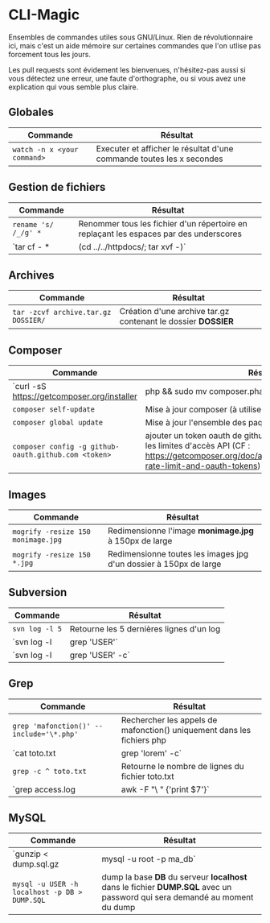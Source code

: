CLI-Magic
=========

Ensembles de commandes utiles sous GNU/Linux. Rien de révolutionnaire ici, mais c'est un aide mémoire sur certaines commandes que l'on utlise pas forcement tous les jours.

Les pull requests sont évidement les bienvenues, n'hésitez-pas aussi si vous détectez une erreur, une faute d'orthographe, ou si vous avez une explication qui vous semble plus claire.

## Globales
|Commande|Résultat|
|------- | -------|
|`watch -n x <your command>` | Executer et afficher le résultat d'une commande toutes les x secondes|

## Gestion de fichiers
|Commande|Résultat|
|------- | -------|
|`rename 's/ /_/g' *` | Renommer tous les fichier d'un répertoire en replaçant les espaces par des underscores|
|`tar cf - * | (cd ../../httpdocs/; tar xvf -)` | Déplacer un dossier et son contenu sans en modifier les droits|

## Archives

|Commande|Résultat|
|------- | -------|
|`tar -zcvf archive.tar.gz DOSSIER/`|Création d'une archive tar.gz contenant le dossier **DOSSIER**|

## Composer
|Commande|Résultat|
|------- | -------|
|`curl -sS https://getcomposer.org/installer | php && sudo mv composer.phar /usr/local/bin/composer`|Installer Composer de manière globale|
|`composer self-update` | Mise à jour composer (à utiliser en tant que super user)|
|`composer global update` | Mise à jour l'ensemble des paquets gérés par composer|
|`composer config -g github-oauth.github.com <token>` | ajouter un token oauth de github pour composer pour éviter les limites d'accès API (CF : https://getcomposer.org/doc/articles/troubleshooting.md#api-rate-limit-and-oauth-tokens)|

## Images
|Commande|Résultat|
|------- | -------|
|`mogrify -resize 150 monimage.jpg` | Redimensionne l'image **monimage.jpg** à 150px de large|
|`mogrify -resize 150 *.jpg` | Redimensionne toutes les images jpg d'un dossier à 150px de large|

## Subversion
|Commande|Résultat|
|------- | -------|
|`svn log -l 5` | Retourne les 5 dernières lignes d'un log|
|`svn log -l | grep 'USER'` | Lister l'ensemble des COMMIT par USER|
|`svn log -l | grep 'USER' -c` | Récuperer le nombre de COMMIT par USER|

## Grep
|Commande|Résultat|
|------- | -------|
|`grep 'mafonction()' --include='\*.php'` | Rechercher les appels de mafonction() uniquement dans les fichiers php|
|`cat toto.txt | grep 'lorem' -c` | Retourne le nombre de "lorem" dans toto.txt|
|`grep -c ^ toto.txt` | Retourne le nombre de lignes du fichier toto.txt|
|`grep access.log | awk -F "\ " {'print $7'}` | Récuperer uri + query string dans fichier de log apache|


## MySQL
|Commande|Résultat|
|------- | -------|
|`gunzip < dump.sql.gz | mysql -u root -p ma_db` | dé-zip et importe le dump **dump.sql.gz** dans la base **ma_db**|
|`mysql -u USER -h localhost -p DB > DUMP.SQL` | dump la base **DB** du serveur **localhost** dans le fichier **DUMP.SQL** avec un password qui sera demandé au moment du dump|
